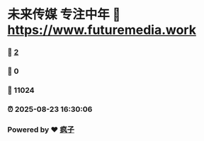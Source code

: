 # 未来传媒 专注中年 :link: https://www.futuremedia.work 
### :page_facing_up: [2](https://www.futuremedia.work/tag.html) 
### :speech_balloon: 0 
### :hibiscus: 11024 
### :alarm_clock: 2025-08-23 16:30:06 
### Powered by :heart: [疯子](https://github.com/granthuang999/Gmeek)
